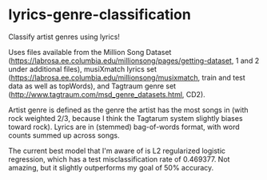 # lyrics-genre-classification
Classify artist genres using lyrics! 

Uses files available from the Million Song Dataset (https://labrosa.ee.columbia.edu/millionsong/pages/getting-dataset, 1 and 2 under additional files), musiXmatch lyrics set (https://labrosa.ee.columbia.edu/millionsong/musixmatch, train and test data as well as topWords), and Tagtraum genre set (http://www.tagtraum.com/msd_genre_datasets.html, CD2).

Artist genre is defined as the genre the artist has the most songs in (with rock weighted 2/3, because I think the Tagtarum system slightly biases toward rock). Lyrics are in (stemmed) bag-of-words format, with word counts summed up across songs.

The current best model that I'm aware of is L2 regularized logistic regression, which has a test misclassification rate of 0.469377. Not amazing, but it slightly outperforms my goal of 50% accuracy.

